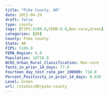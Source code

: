 ```yaml
---
title: "Pike County, AR"
date: 2021-04-29
draft: false
type: county
tags: [FIPS:5109.0,FEMA:6.0,Non-core,Green]
categories: [AR]
County: Pike County
State: AR
FIPS: 5109.0
FEMA_Region: 6.0
Population: 10718.0
NCHS_Urban_Rural_Classification: Non-core
Tests_in_prior_14_days: 77.0
Fourteen_day_test_rate_per_100000: 718.0
Percent_Positivity_in_prior_14_days: 0.026
Level: Green
url: /states/AR/pike-county
---
```




